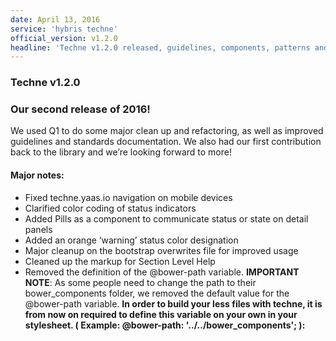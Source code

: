 ```yaml
---
date: April 13, 2016
service: 'hybris techne'
official_version: v1.2.0
headline: 'Techne v1.2.0 released, guidelines, components, patterns and layouts'
---
```


<h3>Techne v1.2.0</h3>

<h3>Our second release of 2016!</h3>

<p>We used Q1 to do some major clean up and refactoring, as well as improved guidelines and standards documentation.  We also had our first contribution back to the library and we’re looking forward to more!</p>

<h4>Major notes:</h4>
<ul>
<li>Fixed techne.yaas.io navigation on mobile devices</li>
<li>Clarified color coding of status indicators</li>

<li>Added Pills as a component to communicate status or state on detail panels</li>

<li>Added an orange ‘warning’ status color designation</li>

<li>Major cleanup on the bootstrap overwrites file for improved usage</li>

<li>Cleaned up the markup for Section Level Help</li>

<li>Removed the definition of the @bower-path variable.  <strong>IMPORTANT NOTE</strong>: As some people need to change the path to their bower_components folder, we removed the default value for the @bower-path variable. <strong>In order to build your less files with techne, it is from now on required to define this variable on your own in your stylesheet. ( Example: @bower-path: '../../bower_components';   ): </strong></li>

</ul>
